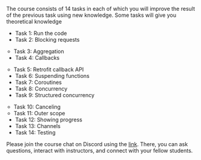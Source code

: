 
The course consists of 14 tasks in each of which you will improve the result of the previous task using new knowledge. Some tasks will give you theoretical knowledge

<ul>
<li>Task 1: Run the code</li>
<li>Task 2: Blocking requests</li>
<ul>
  <li style="margin-left:-2em;">Task 3: Aggregation</li>
</ul>
<li>Task 4: Callbacks</li>
<ul>
  <li style="margin-left:-2em;">Task 5: Retrofit callback API</li>
</ul>
<li>Task 6: Suspending functions</li>
<li>Task 7: Coroutines</li>
<li>Task 8: Concurrency</li>
<li>Task 9: Structured concurrency</li>
<ul>
  <li style="margin-left:-2em;">Task 10: Canceling</li>
  <li style="margin-left:-2em;">Task 11: Outer scope</li>
</ul>
<li>Task 12: Showing progress</li>
<li>Task 13: Channels</li>
<li>Task 14: Testing</li> 
</ul>

Please join the course chat on Discord using the [link](https://discord.gg/BZGWyUhtba). There, you can ask questions, interact with instructors, and connect with your fellow students.